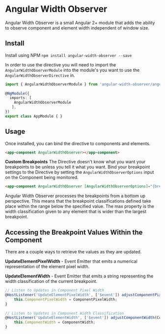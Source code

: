 # Angular Width Observer

Angular Width Observer is a small Angular 2+ module that adds the ability to observe component and element width independent of window size.

## Install
Install using NPM
`npm install angular-width-observer --save`

In order to use the directive you will need to import the `AngularWidthObserverModule` into the module's you want to use the `AngularWidthObserverDirective` in.

```typescript
import { AngularWidthObserverModule } from 'angular-width-observer/angular-width-observer.module';
    
@NgModule({
  imports: [
    AngularWidthObserverModule
   ],
})
export class AppModule { }
```

## Usage

Once installed, you can bind the directive to components and elements.

```html
<app-component AngularWidthObserver></app-component>
```

**Custom Breakpoints**
The Directive doesn't know what you want your breakpoints to be unless you tell it what you want. Bind your breakpoint settings to the Directive by setting the `AngularWidthObserverOptions` input on the Component being monitored.

```html
<app-component AngularWidthObserver [AngularWidthObserverOptions]="{breakpoints: { compact: 520, normal: 640 }, max: 'wide'}"></app-component>
```

Angular Width Observer processes the breakpoints from a bottom up perspective. This means that the breakpoint classifications defined take place within the range below the specified value. The max property is the width classification given to any element that is wider than the largest breakpoint.

## Accessing the Breakpoint Values Within the Component
There are a couple ways to retrieve the values as they are updated.

**UpdateElementPixelWidth** - Event Emitter that emits a numerical representation of the element pixel width.

**UpdateElementWidth** - Event Emitter that emits a string representing the width classification of the current breakpoint.

```typescript
// Listen to Updates in Component Pixel Width
@HostListener('UpdateElementPixelWidth', ['$event']) adjustComponentPixelWidth(ComponentPixelWidth) {
    this.ComponentPixelWidth = ComponentPixelWidth;
}
    
// Listen to Updates in Component Width Classification
@HostListener('UpdateElementWidth', ['$event']) adjustComponentWidth(ComponentWidth) {
    this.ComponentWidth = ComponentWidth;
}
```
